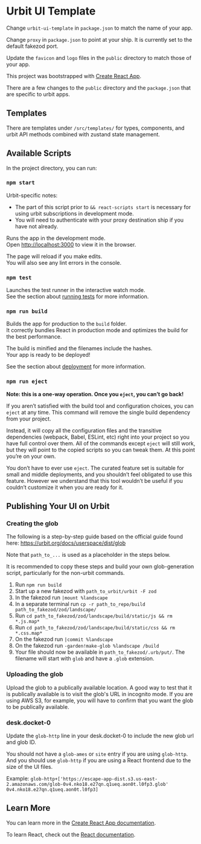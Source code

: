 # Urbit UI Template

Change `urbit-ui-template` in `package.json` to match the name of your app.

Change `proxy` in `package.json` to point at your ship. It is currently set to the default fakezod port.

Update the `favicon` and `logo` files in the `public` directory to match those of your app.

This project was bootstrapped with [Create React App](https://github.com/facebook/create-react-app).

There are a few changes to the `public` directory and the `package.json` that are specific to urbit apps.

## Templates

There are templates under `/src/templates/` for types, components, and urbit API methods combined with zustand state management.

## Available Scripts

In the project directory, you can run:

### `npm start`

Urbit-specific notes:
- The part of this script prior to `&& react-scripts start` is necessary for using urbit subscriptions in development mode.
- You will need to authenticate with your proxy destination ship if you have not already.

Runs the app in the development mode.\
Open [http://localhost:3000](http://localhost:3000) to view it in the browser.

The page will reload if you make edits.\
You will also see any lint errors in the console.

### `npm test`

Launches the test runner in the interactive watch mode.\
See the section about [running tests](https://facebook.github.io/create-react-app/docs/running-tests) for more information.

### `npm run build`

Builds the app for production to the `build` folder.\
It correctly bundles React in production mode and optimizes the build for the best performance.

The build is minified and the filenames include the hashes.\
Your app is ready to be deployed!

See the section about [deployment](https://facebook.github.io/create-react-app/docs/deployment) for more information.

### `npm run eject`

**Note: this is a one-way operation. Once you `eject`, you can’t go back!**

If you aren’t satisfied with the build tool and configuration choices, you can `eject` at any time. This command will remove the single build dependency from your project.

Instead, it will copy all the configuration files and the transitive dependencies (webpack, Babel, ESLint, etc) right into your project so you have full control over them. All of the commands except `eject` will still work, but they will point to the copied scripts so you can tweak them. At this point you’re on your own.

You don’t have to ever use `eject`. The curated feature set is suitable for small and middle deployments, and you shouldn’t feel obligated to use this feature. However we understand that this tool wouldn’t be useful if you couldn’t customize it when you are ready for it.

## Publishing Your UI on Urbit

### Creating the glob

The following is a step-by-step guide based on the official guide found here: https://urbit.org/docs/userspace/dist/glob

Note that `path_to_...` is used as a placeholder in the steps below.

It is recommended to copy these steps and build your own glob-generation script, particularly for the non-urbit commands.

1. Run `npm run build`
2. Start up a new fakezod with `path_to_urbit/urbit -F zod`
3. In the fakezod run `|mount %landscape`
4. In a separate terminal run `cp -r path_to_repo/build path_to_fakezod/zod/landscape/`
5. Run `cd path_to_fakezod/zod/landscape/build/static/js && rm *.js.map*`
6. Run `cd path_to_fakezod/zod/landscape/build/static/css && rm *.css.map*`
7. On the fakezod run `|commit %landscape`
8. On the fakezod run `-garden!make-glob %landscape /build`
9. Your file should now be available in `path_to_fakezod/.urb/put/`. The filename will start with `glob` and have a `.glob` extension.

### Uploading the glob

Upload the glob to a publically available location. A good way to test that it is publically available is to visit the glob's URL in incognito mode.
If you are using AWS S3, for example, you will have to confirm that you want the glob to be publically available.

### desk.docket-0

Update the `glob-http` line in your desk.docket-0 to include the new glob url and glob ID.

You should not have a `glob-ames` or `site` entry if you are using `glob-http`. And you should use `glob-http` if you are using a React frontend due to the size of the UI files.

Example: `glob-http+['https://escape-app-dist.s3.us-east-2.amazonaws.com/glob-0v4.nko18.e27qn.q1ueq.aon0t.l0fp3.glob' 0v4.nko18.e27qn.q1ueq.aon0t.l0fp3]`

## Learn More

You can learn more in the [Create React App documentation](https://facebook.github.io/create-react-app/docs/getting-started).

To learn React, check out the [React documentation](https://reactjs.org/).
